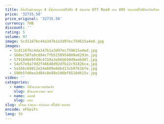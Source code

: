 ```yaml
---
title: ยี่ห้อใหม่ราคาถูก 4 ที่นั่งรถกอล์ฟไฟฟ้า 4 ล้อเบรค Off Road ยาง 48V รถกอล์ฟไฟฟ้าแก๊สหรือแบตเตอรี่ขับเคลื่อน
price: '32735.50'
price_original: '32735.50'
currency: THB
discount: ''
rating: 5
volume: 97
image: Scd1167bc44a347b1a3d97ec759615a4ed.jpg
images:
  - Scd1167bc44a347b1a3d97ec759615a4ed.jpg
  - S60ec587a9c894c7fb5250954809a0293n.jpg
  - S79184b69fd9c4158a3e86bb50d9aebd0l.jpg
  - S4e57e9a7dd2f46648d92dfb22c9182bca.jpg
  - Sa16bc60812e24e609e04bd13cb9761bfe.jpg
  - S90b5fd0ea3d84c8e98e106bf8510d615v.jpg
video: ''
categories:
  - name: กีฬาและความบันเทิง
    slug: ฬาและความบ-นเท
  - name: กอล์ฟ
    slug: กอล
slug: อใหม-ราคาถ-งรถกอล-ฟไฟฟ-อเบรค
encode: oFGeiFc
lang: th
---
```

  